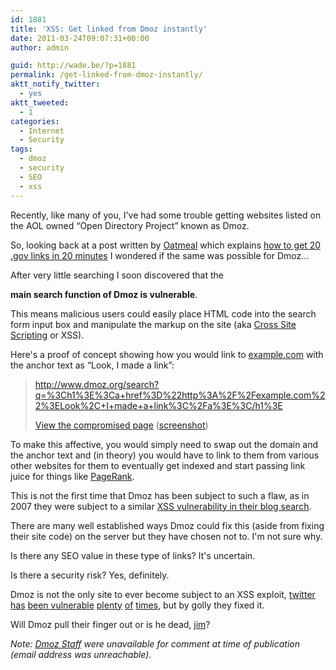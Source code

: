```yaml
---
id: 1881
title: 'XSS: Get linked from Dmoz instantly'
date: 2011-03-24T09:07:31+00:00
author: admin

guid: http://wade.be/?p=1881
permalink: /get-linked-from-dmoz-instantly/
aktt_notify_twitter:
  - yes
aktt_tweeted:
  - 1
categories:
  - Internet
  - Security
tags:
  - dmoz
  - security
  - SEO
  - xss
---
```

<p class="lead">
  Recently, like many of you, I've had some trouble getting websites listed on the AOL owned &#8220;Open Directory Project&#8221; known as Dmoz.
</p>

So, looking back at a post written by [Oatmeal](http://0at.org/) which explains [how to get 20 .gov links in 20 minutes](http://www.seomoz.org/blog/xss-how-to-get-20-gov-links-in-20-minutes) I wondered if the same was possible for Dmoz&#8230;

<!--more-->After very little searching I soon discovered that the 

**main search function of Dmoz is vulnerable**.

This means malicious users could easily place HTML code into the search form input box and manipulate the markup on the site (aka [Cross Site Scripting](http://en.wikipedia.org/wiki/Cross-site_scripting) or XSS).

Here's a proof of concept showing how you would link to [example.com](http://www.rfc-editor.org/rfc/rfc2606.txt) with the anchor text as &#8220;Look, I made a link&#8221;:

> http://www.dmoz.org/search?q=%3Ch1%3E%3Ca+href%3D%22http%3A%2F%2Fexample.com%22%3ELook%2C+I+made+a+link%3C%2Fa%3E%3C/h1%3E
> 
> [View the compromised page](http://www.dmoz.org/search?q=%3Ch1%3E%3Ca+href%3D%22http%3A%2F%2Fwww.example.com%22%3ELook%2C+I+made+a+link%3C%2Fa%3E%3C/h1%3E) ([screenshot](http://i.imgur.com/1Aqad.png))

To make this affective, you would simply need to swap out the domain and the anchor text and (in theory) you would have to link to them from various other websites for them to eventually get indexed and start passing link juice for things like [PageRank](http://wade.be/projects/pagerank).

This is not the first time that Dmoz has been subject to such a flaw, as in 2007 they were subject to a similar [XSS vulnerability in their blog search](http://sla.ckers.org/forum/read.php?3,16280,16287).

There are many well established ways Dmoz could fix this (aside from fixing their site code) on the server but they have chosen not to. I'm not sure why.

Is there any SEO value in these type of links? It's uncertain.

Is there a security risk? Yes, definitely.

Dmoz is not the only site to ever become subject to an XSS exploit, [twitter has](http://www.theregister.co.uk/2010/09/22/twitter_xss_genesis/) [been vulnerable](http://www.darknet.org.uk/2010/01/researcher-uncovers-xss-flaws-in-twitter-and-google-calendar/) [plenty](http://www.jemjabella.co.uk/2010/confirmed-twitter-xss-vulnerability/) [of](http://www.davidnaylor.co.uk/twitter-exploit-still-works.html) [times](http://www.davidnaylor.co.uk/massive-twitter-cross-site-scripting-vulnerability.html), but by golly they fixed it.

Will Dmoz pull their finger out or is he dead, [jim](http://www.dmoz.org/public/profile?editor=jimnoble)?

_Note: [Dmoz Staff](http://www.dmoz.org/docs/en/public_abuse_faq_en.html) were unavailable for comment at time of publication (email address was unreachable)._